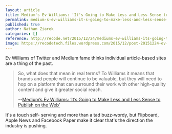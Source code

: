 ```yaml
---
layout: article
title: Medium's Ev Williams: 'It's Going to Make Less and Less Sense to Publish on the Web'
permalink: medium-s-ev-williams-it-s-going-to-make-less-and-less-sense-to-publish-on-the-web
published: true
author: Nathan Ziarek
categories: []
reference: http://recode.net/2015/12/24/mediums-ev-williams-its-going-to-make-less-and-less-sense-to-publish-on-the-web/
image: https://recodetech.files.wordpress.com/2015/12/post-20151224-ev-williams-recode-decode.jpg?quality=80&strip=info&w=640
---
```


Ev Williams of Twitter and Medium fame thinks individual article-based sites are a thing of the past. 

> So, what does that mean in real terms? To Williams it means that brands and people will continue to be valuable, but they will need to hop on a platform that can surround their work with other high-quality content and give it greater social reach.
>
> --[Medium’s Ev Williams: ‘It’s Going to Make Less and Less Sense to Publish on the Web’](http://recode.net/2015/12/24/mediums-ev-williams-its-going-to-make-less-and-less-sense-to-publish-on-the-web/)

It's a touch self- serving and more than a tad buzz-wordy, but Flipboard, Apple News and Facebook Paper make it clear that's the direction the industry is pushing.